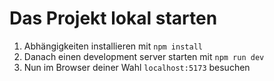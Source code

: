 # Das Projekt lokal starten

1. Abhängigkeiten installieren mit `npm install`
2. Danach einen development server starten mit `npm run dev`
3. Nun im Browser deiner Wahl `localhost:5173` besuchen
